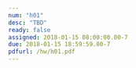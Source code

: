 ```yaml
---
num: "h01"
desc: "TBD"
ready: false
assigned: 2018-01-15 08:00:00.00-7
due: 2018-01-15 18:59:59.00-7
pdfurl: /hw/h01.pdf
---
```

